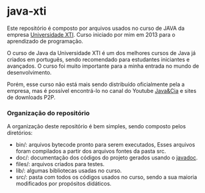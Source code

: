 # java-xti

Este repositório é composto por arquivos usados no curso de JAVA da empresa [Universidade XTI](). Curso iniciado por mim em 2013 para o aprendizado de programação.

O curso de Java da Universidade XTI é um dos melhores cursos de Java já criados em português, sendo recomendado para estudantes iniciantes e avançados. O curso foi muito importante para a minha entrada no mundo de desenvolvimento.

Porém, esse curso não está mais sendo distribuído oficialmente pela a empresa, mas é possível encontrá-lo no canal do Youtube [Java&Cia](https://www.youtube.com/playlist?list=PLxQNfKs8YwvGhXHbHtxtoB-tRRv6r3Rlr) e sites de downloads P2P.

### Organização do repositório

A organização deste repositório é bem simples, sendo composto pelos diretórios:
- bin/: arquivos bytecode pronto para serem executados, Esses arquivos foram compilados a partir dos arquivos fontes da pasta src.
- doc/: documentação dos códigos do projeto gerados usando o [javadoc](http://www.oracle.com/technetwork/articles/java/index-137868.html).
- files/: arquivos criados para testes.
- lib/: algumas bibliotecas usadas no curso.
- src/: pasta com todos os códigos usados no curso, sendo a sua maioria modificados por propósitos didáticos.

